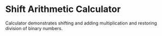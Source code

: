 # Shift Arithmetic Calculator

Calculator demonstrates shifting and adding multiplication and restoring division of binary numbers.
